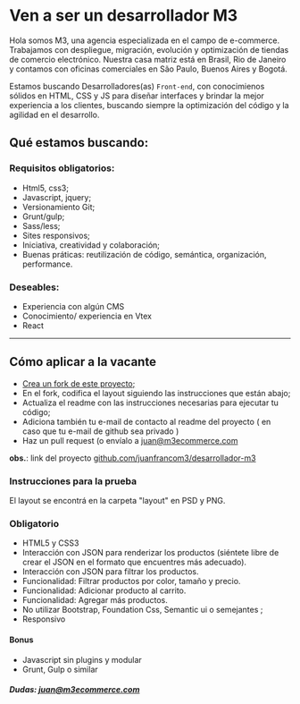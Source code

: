 # Ven a ser un desarrollador M3

Hola somos M3, una agencia especializada en el campo de e-commerce. Trabajamos con despliegue, migración, evolución y optimización de tiendas de comercio electrónico. Nuestra casa matriz está en Brasil, Rio de Janeiro y contamos con oficinas comerciales en São Paulo, Buenos Aires y Bogotá.


Estamos buscando Desarrolladores(as) `Front-end`, con conocimienos sólidos en HTML, CSS y JS para diseñar interfaces y brindar la mejor experiencia a los clientes, buscando siempre la optimización del código y la agilidad en el desarrollo.

## Qué estamos buscando:

### Requisitos obligatorios:

- Html5, css3;
- Javascript, jquery;
- Versionamiento Git;
- Grunt/gulp;
- Sass/less;
- Sites responsivos;
- Iniciativa, creatividad y colaboración;
- Buenas práticas: reutilización de código, semántica, organización, performance.

### Deseables:

- Experiencia con algún CMS
- Conocimiento/ experiencia en Vtex
- React

----

## Cómo aplicar a la vacante

- [Crea un fork de este proyecto;](https://github.com/agenciam3/Desenvolvedor-M3/fork)
- En el fork, codifica el layout siguiendo las instrucciones que están abajo;
- Actualiza el readme con las instrucciones necesarias para ejecutar tu código;
- Adiciona también tu e-mail de contacto al readme del proyecto ( en caso que tu e-mail de github sea privado )
- Haz un pull request (o envíalo a [juan@m3ecommerce.com](mailto:juan@m3ecommerce.com?subject=Vacante%20DEV%20-%20M3)


**obs.**: link del proyecto [github.com/juanfrancom3/desarrollador-m3](https://github.com/juanfrancom3/desarrollador-m3)

### Instrucciones para la prueba

El layout se encontrá en la carpeta "layout" en PSD y PNG.

### Obligatorio

- HTML5 y CSS3
- Interacción con JSON para renderizar los productos (siéntete libre de crear el JSON en el formato que encuentres más adecuado).
- Interacción con JSON para filtrar los productos.
- Funcionalidad: Filtrar productos por color, tamaño y precio.
- Funcionalidad: Adicionar producto al carrito.
- Funcionalidad: Agregar más productos.
- No utilizar Bootstrap, Foundation Css, Semantic ui o semejantes ;
- Responsivo

#### Bonus

- Javascript sin plugins y modular
- Grunt, Gulp o similar

##### Dudas: [juan@m3ecommerce.com](mailto:juan@m3ecommerce.com?subject=Consulta%20Vacante%20DEV%20-%20M3)

